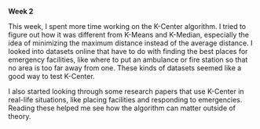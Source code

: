 **Week 2**

This week, I spent more time working on the K-Center algorithm. I tried to figure out how it was different from K-Means and K-Median, especially the idea of minimizing the maximum distance instead of the average distance. I looked into datasets online that have to do with finding the best places for emergency facilities, like where to put an ambulance or fire station so that no area is too far away from one. These kinds of datasets seemed like a good way to test K-Center.

I also started looking through some research papers that use K-Center in real-life situations, like placing facilities and responding to emergencies. Reading these helped me see how the algorithm can matter outside of theory.
